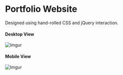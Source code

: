 # Portfolio Website

Designed using hand-rolled CSS and jQuery interaction.

#### Desktop View
![Imgur](http://i.imgur.com/BkYNKbb.png)

#### Mobile View
![Imgur](http://i.imgur.com/2UCBquM.png)
